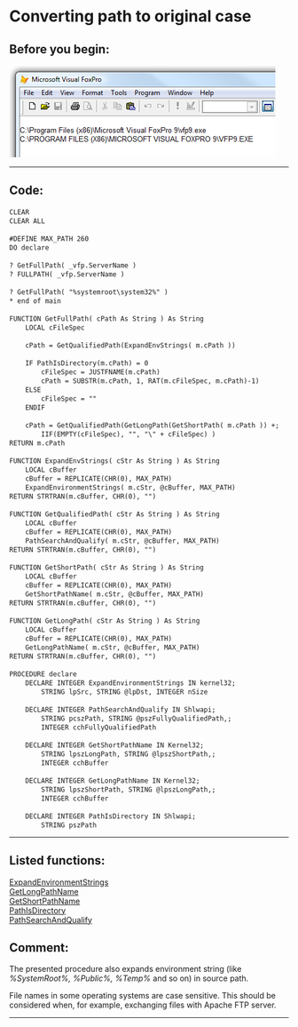 <link rel="stylesheet" type="text/css" href="../css/win32api.css">  
<link rel="stylesheet" href="https://cdnjs.cloudflare.com/ajax/libs/font-awesome/4.7.0/css/font-awesome.min.css">

# Converting path to original case

## Before you begin:
![](../images/getfullpath.png)  

  
***  


## Code:
```foxpro  
CLEAR
CLEAR ALL

#DEFINE MAX_PATH 260
DO declare

? GetFullPath( _vfp.ServerName )
? FULLPATH( _vfp.ServerName )

? GetFullPath( "%systemroot\system32%" )
* end of main

FUNCTION GetFullPath( cPath As String ) As String
	LOCAL cFileSpec
	
	cPath = GetQualifiedPath(ExpandEnvStrings( m.cPath ))

	IF PathIsDirectory(m.cPath) = 0
		cFileSpec = JUSTFNAME(m.cPath)
		cPath = SUBSTR(m.cPath, 1, RAT(m.cFileSpec, m.cPath)-1)
	ELSE
		cFileSpec = ""
	ENDIF
	
	cPath = GetQualifiedPath(GetLongPath(GetShortPath( m.cPath )) +;
		IIF(EMPTY(cFileSpec), "", "\" + cFileSpec) )
RETURN m.cPath

FUNCTION ExpandEnvStrings( cStr As String ) As String
	LOCAL cBuffer
	cBuffer = REPLICATE(CHR(0), MAX_PATH)
	ExpandEnvironmentStrings( m.cStr, @cBuffer, MAX_PATH)
RETURN STRTRAN(m.cBuffer, CHR(0), "")

FUNCTION GetQualifiedPath( cStr As String ) As String
	LOCAL cBuffer
	cBuffer = REPLICATE(CHR(0), MAX_PATH)
	PathSearchAndQualify( m.cStr, @cBuffer, MAX_PATH)
RETURN STRTRAN(m.cBuffer, CHR(0), "")

FUNCTION GetShortPath( cStr As String ) As String
	LOCAL cBuffer
	cBuffer = REPLICATE(CHR(0), MAX_PATH)
	GetShortPathName( m.cStr, @cBuffer, MAX_PATH)
RETURN STRTRAN(m.cBuffer, CHR(0), "")

FUNCTION GetLongPath( cStr As String ) As String
	LOCAL cBuffer
	cBuffer = REPLICATE(CHR(0), MAX_PATH)
	GetLongPathName( m.cStr, @cBuffer, MAX_PATH)
RETURN STRTRAN(m.cBuffer, CHR(0), "")

PROCEDURE declare
	DECLARE INTEGER ExpandEnvironmentStrings IN kernel32;
		STRING lpSrc, STRING @lpDst, INTEGER nSize

	DECLARE INTEGER PathSearchAndQualify IN Shlwapi;
		STRING pcszPath, STRING @pszFullyQualifiedPath,;
		INTEGER cchFullyQualifiedPath

	DECLARE INTEGER GetShortPathName IN Kernel32;
		STRING lpszLongPath, STRING @lpszShortPath,;
		INTEGER cchBuffer

	DECLARE INTEGER GetLongPathName IN Kernel32;
		STRING lpszShortPath, STRING @lpszLongPath,;
		INTEGER cchBuffer

	DECLARE INTEGER PathIsDirectory IN Shlwapi;
		STRING pszPath  
```  
***  


## Listed functions:
[ExpandEnvironmentStrings](../libraries/kernel32/ExpandEnvironmentStrings.md)  
[GetLongPathName](../libraries/kernel32/GetLongPathName.md)  
[GetShortPathName](../libraries/kernel32/GetShortPathName.md)  
[PathIsDirectory](../libraries/shlwapi/PathIsDirectory.md)  
[PathSearchAndQualify](../libraries/shlwapi/PathSearchAndQualify.md)  

## Comment:
The presented procedure also expands environment string (like *%SystemRoot%, %Public%, %Temp%* and so on) in source path.  
  
File names in some operating systems are case sensitive. This should be considered when, for example, exchanging files with Apache FTP server.  
  
***  

